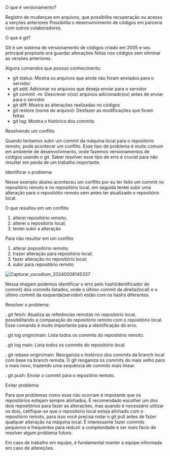 O que é versionamento?

Registro de mudanças em arquivos, que possibilita recuperação ou acesso a verções anteriores
Possibilita o desenvolvimento de códigos em parceria com outros colaboradores.

O que é git?

Git é um sistema de versionamento de códigos criado em 2005 e seu principal propósito era guardar alterações feitas nos códigos sem eliminar as versões anteriores.

Alguns comandos que possuo conhecimento:

- git status: Mostra os arquivos que ainda não foram enviados para o servidor
- git add: Adicionar os arquivos que deseja enviar para o servidor
- git commit -m: Descrever o(os) arquivos adicionado(os) antes de enviar para o servidor
- git diff: Mostra as alterações realizadas no códigos
- git restore (nome do arquivo): Desfazer as modificações que foram feitas
- git log: Mostra o histórico dos commits

Resolvendo um conflito

Quando tentamos subir um commit da máquina local para o repositório remoto, pode acontecer um conflito. Esse tipo de problema é muito comum em ambiente de desenvolvimento, onde fazemos versionamentos de códigos usando o git. Saber resolver esse tipo de erro é crucial para não resultar em perda de um trabalho importante.

Identificar o problema:

Nesse exemplo abaixo aconteceu um conflito por eu ter feito um commit no repositório remoto e no repositório local, em seguida tentei subir uma alteração para o repositótio remoto sem antes ter atualizado o repositório local.

O que resultou em um conflito
1. alterei repositório remoto;
2. alterei o repositório local;
3. tentei subir a alteração

Para não resultar em um conflito
1. alterar popositório remoto;
2. trazer alteração para repositório local;
3. fazer alteração no repositório local;
4. subir para repositório remoto

![Capturar_vscodium_20240208145337](https://github.com/crija/my_notes/assets/122110292/0b329724-30c8-4e09-9930-1f83bfb13141)

Nessa imagem podemos identificar o erro pelo hash(identificador do commit) dos commits listados, onde o último commit da direita(local) e o último commit da esquerda(servidor) estão com os hashs diferentes.

Resolver o problema:

. git fetch: Atualiza as referências remotas no repositório local, possibilitando a comparação do repositório remoto com o repositório local. Esse comando é muito importante para a identificação do erro.

. git log origin/main: Lista todos os commits do repositório remoto.

. git log main: Lista todos os commits do repositório local.

. git rebase origin/main: Reorganiza o histórico dos commits da branch local com base na branch remota. O git reoganiza os commits do mais velho para o mais novo, trazendo uma sequência de commits mais linear.

. git push: Enviar o commit para o repositírio remoto.

Evitar problema:

Para que problemas como esse não ocorram é impotante que os repositórios estejam sempre alinhados. É recomendado escolher um dos dois repositórios para fazer as alterações, mas quando é necessário utilizar os dois, cetifique-se que o repositório local esteja alinhado com o repositório remoto, para isso você precisa rodar o git pull antes de fazer qualquer alteração na máquina local. É interessante fazer commits pequenos e frequentes para reduzir a complexidade e ser mais fácio de resolver algum problema futuro.

Em caso de trabalho em equipe, é fundamental manter a equipe informada em caso de altereções.





